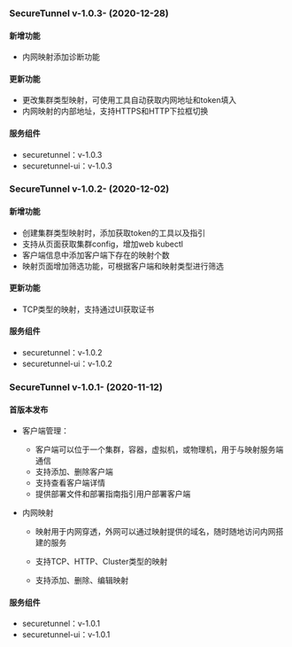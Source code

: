 ### SecureTunnel v-1.0.3- (2020-12-28)

#### 新增功能

 - 内网映射添加诊断功能

#### 更新功能

 - 更改集群类型映射，可使用工具自动获取内网地址和token填入
 - 内网映射的内部地址，支持HTTPS和HTTP下拉框切换


#### 服务组件

- securetunnel：v-1.0.3
- securetunnel-ui：v-1.0.3



### SecureTunnel v-1.0.2- (2020-12-02)

#### 新增功能

 - 创建集群类型映射时，添加获取token的工具以及指引
 - 支持从页面获取集群config，增加web kubectl
 - 客户端信息中添加客户端下存在的映射个数
 - 映射页面增加筛选功能，可根据客户端和映射类型进行筛选


#### 更新功能

 - TCP类型的映射，支持通过UI获取证书


#### 服务组件

- securetunnel：v-1.0.2
- securetunnel-ui：v-1.0.2



### SecureTunnel v-1.0.1- (2020-11-12)

#### 首版本发布

- 客户端管理：

  - 客户端可以位于一个集群，容器，虚拟机，或物理机，用于与映射服务端通信
  - 支持添加、删除客户端
  - 支持查看客户端详情
  - 提供部署文件和部署指南指引用户部署客户端

- 内网映射

  - 映射用于内网穿透，外网可以通过映射提供的域名，随时随地访问内网搭建的服务

  - 支持TCP、HTTP、Cluster类型的映射

  - 支持添加、删除、编辑映射

#### 服务组件

- securetunnel：v-1.0.1
- securetunnel-ui：v-1.0.1
